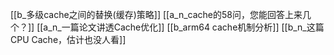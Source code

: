 [[b_多级cache之间的替换(缓存)策略]]
[[a_n_cache的58问，您能回答上来几个？]]
[[a_n_一篇论文讲透Cache优化]]
[[b_arm64 cache机制分析]]
[[b_n_这篇 CPU Cache，估计也没人看]]
